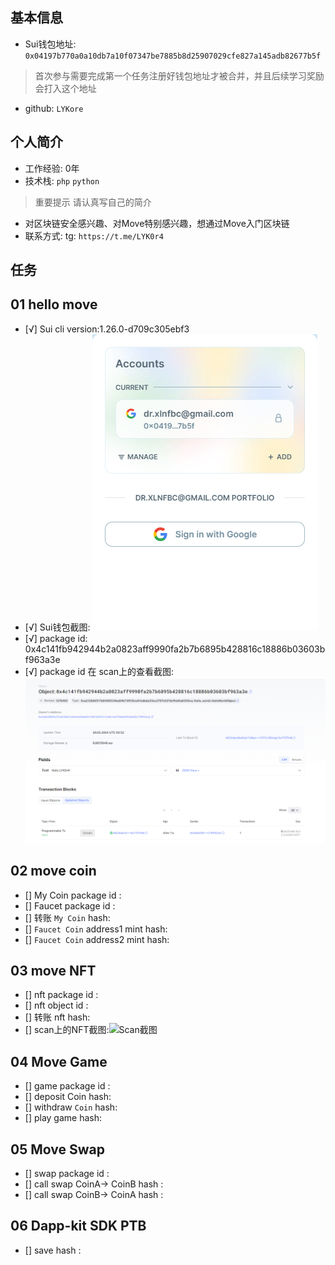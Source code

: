 ## 基本信息
- Sui钱包地址: `0x04197b770a0a10db7a10f07347be7885b8d25907029cfe827a145adb82677b5f`
> 首次参与需要完成第一个任务注册好钱包地址才被合并，并且后续学习奖励会打入这个地址
- github: `LYKore`

## 个人简介
- 工作经验: 0年
- 技术栈: `php` `python`
> 重要提示 请认真写自己的简介
- 对区块链安全感兴趣、对Move特别感兴趣，想通过Move入门区块链
- 联系方式: tg: `https://t.me/LYK0r4` 

## 任务

##   01 hello move  
- [√] Sui cli version:1.26.0-d709c305ebf3
- [√] Sui钱包截图: ![image-20240530123342138](./readme.assets/image-20240530123342138.png)
- [√] package id: 0x4c141fb942944b2a0823aff9990fa2b7b6895b428816c18886b03603bf963a3e
- [√] package id 在 scan上的查看截图:![image-20240530123309237](./readme.assets/image-20240530123309237.png)

##   02 move coin
- [] My Coin package id : 
- [] Faucet package id : 
- [] 转账 `My Coin` hash:
- [] `Faucet Coin` address1 mint hash:
- [] `Faucet Coin` address2 mint hash:

##   03 move NFT
- [] nft package id :
- [] nft object id : 
- [] 转账 nft  hash:
- [] scan上的NFT截图:![Scan截图](./images/你的图片地址)

##   04 Move Game
- [] game package id :
- [] deposit Coin hash:
- [] withdraw `Coin` hash:
- [] play game hash:

##   05 Move Swap
- [] swap package id :
- [] call swap CoinA-> CoinB  hash :
- [] call swap CoinB-> CoinA  hash :

##   06 Dapp-kit SDK PTB
- [] save hash :
